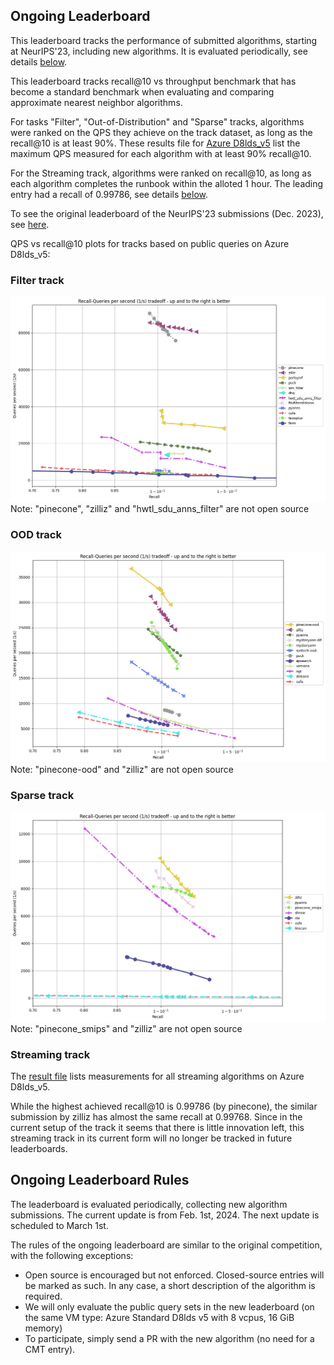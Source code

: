 ## Ongoing Leaderboard

This leaderboard tracks the performance of submitted algorithms, starting at NeurIPS'23, including new algorithms. It is evaluated periodically, see details [below](#ongoing-leaderboard-rules).  

This leaderboard tracks recall@10 vs throughput benchmark that has become a standard benchmark when evaluating and comparing approximate nearest neighbor algorithms.  

For tasks "Filter", "Out-of-Distribution" and "Sparse" tracks, algorithms were ranked on the QPS they achieve on the track dataset, as long as the recall@10 is at least 90%. 
These results file for [Azure D8lds_v5](Azure_D8lds_v5_table.md) list the maximum QPS measured for each algorithm with at least 90% recall@10.

For the Streaming track, algorithms were ranked on recall@10, as long as each algorithm completes the runbook within the alloted 1 hour. The leading entry had a recall of 0.99786, see details [below](#streaming-track).

To see the original leaderboard of the NeurIPS'23 submissions (Dec. 2023), see [here](../leaderboard.md).

QPS vs recall@10 plots for tracks based on public queries on Azure D8lds_v5:
### Filter track
![yfcc-10M](filter/yfcc-10M.png)
Note: "pinecone", "zilliz" and "hwtl_sdu_anns_filter" are not open source

### OOD track
![text2image-10M](ood/text2image-10M.png)
Note: "pinecone-ood" and "zilliz" are not open source

### Sparse track
![sparse-full](sparse/sparse-full.png)
Note: "pinecone_smips" and "zilliz" are not open source

### Streaming track
The [result file](streaming/res_final_runbook_AzureD8lds_v5.csv) lists measurements for all streaming algorithms on Azure D8lds_v5. 

While the highest achieved recall@10 is 0.99786 (by pinecone), the similar submission by zilliz has almost the same recall at 0.99768. Since in the current setup of the track it seems that there is little innovation left, this streaming track in its current form will no longer be tracked in future leaderboards.

## Ongoing Leaderboard Rules

The leaderboard is evaluated periodically, collecting new algorithm submissions. The current update is from Feb. 1st, 2024. The next update is scheduled to March 1st.

The rules of the ongoing leaderboard are similar to the original competition, with the following exceptions:
- Open source is encouraged but not enforced. Closed-source entries will be marked as such. In any case, a short description of the algorithm is required. 
- We will only evaluate the public query sets in the new leaderboard (on the same VM type: Azure Standard D8lds v5 with 8 vcpus, 16 GiB memory) 
- To participate, simply send a PR with the new algorithm (no need for a CMT entry).

